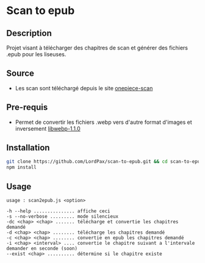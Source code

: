 # Scan to epub
## Description
Projet visant à télécharger des chapitres de scan et générer des fichiers .epub pour les liseuses.

## Source
* Les scan sont téléchargé depuis le site [onepiece-scan](https://onepiece-scan.com/)

## Pre-requis
* Permet de convertir les fichiers .webp vers d'autre format d'images et inversement [libwebp-1.1.0](https://developers.google.com/speed/webp/docs/compiling)

## Installation
```bash
git clone https://github.com/LordPax/scan-to-epub.git && cd scan-to-epub
npm install
```

## Usage
```
usage : scan2epub.js <option>

-h --help ............... affiche ceci
-s --no-verbose ......... mode silencieux
-dc <chap> <chap> ....... télécharge et convertie les chapitres demandé
-d <chap> <chap> ........ télécharge les chapitres demandé
-c <chap> <chap> ........ convertie en epub les chapitres demandé
-i <chap> <interval> .... convertie le chapitre suivant a l'intervale demander en seconde (soon)
--exist <chap> .......... détermine si le chapitre existe
```
